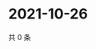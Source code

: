 # 2021-10-26

共 0 条

<!-- BEGIN WEIBO -->
<!-- 最后更新时间 Tue Oct 26 2021 12:10:51 GMT+0800 (China Standard Time) -->

<!-- END WEIBO -->
